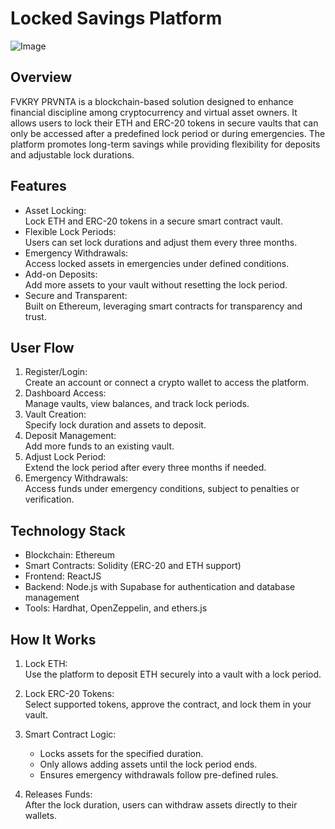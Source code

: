 # Locked Savings Platform

![Image](https://github.com/user-attachments/assets/9fb1a4d3-3ef3-46be-bf3d-ad988f5e4e87)

## Overview
FVKRY PRVNTA is a blockchain-based solution designed to enhance financial discipline among cryptocurrency and virtual asset owners. It allows users to lock their ETH and ERC-20 tokens in secure vaults that can only be accessed after a predefined lock period or during emergencies. The platform promotes long-term savings while providing flexibility for deposits and adjustable lock durations.


## Features
- Asset Locking:  
  Lock ETH and ERC-20 tokens in a secure smart contract vault.  
- Flexible Lock Periods:  
  Users can set lock durations and adjust them every three months.  
- Emergency Withdrawals:  
  Access locked assets in emergencies under defined conditions.  
- Add-on Deposits:  
  Add more assets to your vault without resetting the lock period.  
- Secure and Transparent:  
  Built on Ethereum, leveraging smart contracts for transparency and trust.


## User Flow
1. Register/Login:  
   Create an account or connect a crypto wallet to access the platform.  
2. Dashboard Access:  
   Manage vaults, view balances, and track lock periods.  
3. Vault Creation:  
   Specify lock duration and assets to deposit.  
4. Deposit Management:  
   Add more funds to an existing vault.  
5. Adjust Lock Period:  
   Extend the lock period after every three months if needed.  
6. Emergency Withdrawals:  
   Access funds under emergency conditions, subject to penalties or verification.  


## Technology Stack
- Blockchain: Ethereum  
- Smart Contracts: Solidity (ERC-20 and ETH support)  
- Frontend: ReactJS
- Backend: Node.js with Supabase for authentication and database management  
- Tools: Hardhat, OpenZeppelin, and ethers.js  


## How It Works
1. Lock ETH:  
   Use the platform to deposit ETH securely into a vault with a lock period.  

2. Lock ERC-20 Tokens:  
   Select supported tokens, approve the contract, and lock them in your vault.  

3. Smart Contract Logic:  
   - Locks assets for the specified duration.  
   - Only allows adding assets until the lock period ends.  
   - Ensures emergency withdrawals follow pre-defined rules.  

4. Releases Funds:  
   After the lock duration, users can withdraw assets directly to their wallets.

